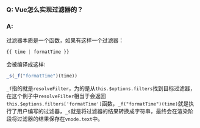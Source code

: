 ### Q: Vue怎么实现过滤器的？

### A:
过滤器本质是一个函数，如果有这样一个过滤器：
```js
{{ time | formatTime }}
```
会被编译成这样:
```js
_s(_f("formatTime")(time))
```

`_f`指的就是`resolveFilter`，为的是从`this.$options.filters`找到目标过滤器，在这个例子中`resolveFilter`相当于会返回`this.$options.filters['formatTime']`函数，`_f("formatTime")(time)`就是执行了用户编写的过滤器，`_s`就是将过滤器的结果转换成字符串，最终会在渲染阶段将过滤器的结果保存在`vnode.text`中。

